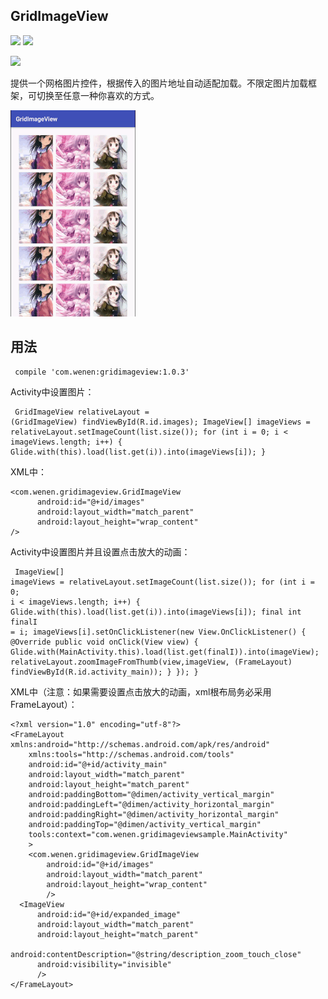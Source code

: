 ## GridImageView

<img src="https://img.shields.io/badge/build-passing-green.svg"/>
<img src="https://img.shields.io/badge/release-1.0.3-yellow.svg"/>

[<img src="https://img.shields.io/badge/made%20by-Wenen-blue.svg"/>](http://wenen.site/)

提供一个网格图片控件，根据传入的图片地址自动适配加载。不限定图片加载框架，可切换至任意一种你喜欢的方式。

<img src="/img/ezgif.com-gif-maker.gif"/>


## 用法

<code><pre>
compile 'com.wenen:gridimageview:1.0.3'
</pre></code>

Activity中设置图片：
<code><pre>
GridImageView relativeLayout = (GridImageView) findViewById(R.id.images);
ImageView[] imageViews = relativeLayout.setImageCount(list.size());
    for (int i = 0; i < imageViews.length; i++) {
      Glide.with(this).load(list.get(i)).into(imageViews[i]);
    }
</pre></code>

XML中：
```
<com.wenen.gridimageview.GridImageView
      android:id="@+id/images"
      android:layout_width="match_parent"
      android:layout_height="wrap_content"
/>
```
Activity中设置图片并且设置点击放大的动画：
<code><pre>
ImageView[] imageViews = relativeLayout.setImageCount(list.size());
    for (int i = 0; i < imageViews.length; i++) {
      Glide.with(this).load(list.get(i)).into(imageViews[i]);
      final int finalI = i;
      imageViews[i].setOnClickListener(new View.OnClickListener() {
        @Override public void onClick(View view) {
          Glide.with(MainActivity.this).load(list.get(finalI)).into(imageView);
          relativeLayout.zoomImageFromThumb(view,imageView,
              (FrameLayout) findViewById(R.id.activity_main));
        }
      });
    }
</pre></code>

XML中（注意：如果需要设置点击放大的动画，xml根布局务必采用FrameLayout）：
```
<?xml version="1.0" encoding="utf-8"?>
<FrameLayout xmlns:android="http://schemas.android.com/apk/res/android"
    xmlns:tools="http://schemas.android.com/tools"
    android:id="@+id/activity_main"
    android:layout_width="match_parent"
    android:layout_height="match_parent"
    android:paddingBottom="@dimen/activity_vertical_margin"
    android:paddingLeft="@dimen/activity_horizontal_margin"
    android:paddingRight="@dimen/activity_horizontal_margin"
    android:paddingTop="@dimen/activity_vertical_margin"
    tools:context="com.wenen.gridimageviewsample.MainActivity"
    >
    <com.wenen.gridimageview.GridImageView
        android:id="@+id/images"
        android:layout_width="match_parent"
        android:layout_height="wrap_content"
        />
  <ImageView
      android:id="@+id/expanded_image"
      android:layout_width="match_parent"
      android:layout_height="match_parent"
      android:contentDescription="@string/description_zoom_touch_close"
      android:visibility="invisible"
      />
</FrameLayout>
```
